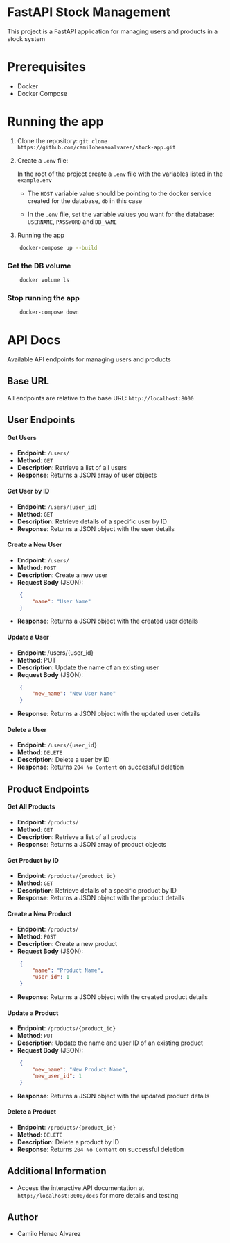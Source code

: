 # FastAPI Stock Management

This project is a FastAPI application for managing users and products in a stock system

# Prerequisites

- Docker
- Docker Compose

# Running the app

1. Clone the repository:
    `git clone https://github.com/camilohenaoalvarez/stock-app.git`

2. Create a `.env` file:

    In the root of the project create a `.env` file with the variables listed in the `example.env`
    
    - The `HOST` variable value should be pointing to the docker service created for the database, `db` in this case

    - In the `.env` file, set the variable values you want for the database: `USERNAME`, `PASSWORD` and `DB_NAME`

2. Running the app
```bash
    docker-compose up --build
```

### Get the DB volume
```bash
    docker volume ls
```

### Stop running the app
```bash
    docker-compose down
```

# API Docs

Available API endpoints for managing users and products

## Base URL

All endpoints are relative to the base URL: `http://localhost:8000`

## User Endpoints

#### Get Users

- **Endpoint**: `/users/`
- **Method**: `GET`
- **Description**: Retrieve a list of all users
- **Response**: Returns a JSON array of user objects

#### Get User by ID

- **Endpoint**: `/users/{user_id}`
- **Method**: `GET`
- **Description**: Retrieve details of a specific user by ID
- **Response**: Returns a JSON object with the user details

#### Create a New User

- **Endpoint**: `/users/`
- **Method**: `POST`
- **Description**: Create a new user
- **Request Body** (JSON):
```json
    {
        "name": "User Name"
    }
```
- **Response**: Returns a JSON object with the created user details

#### Update a User

- **Endpoint**: /users/{user_id}
- **Method**: PUT
- **Description**: Update the name of an existing user
- **Request Body** (JSON):
```json
    {
        "new_name": "New User Name"
    }
```
- **Response**: Returns a JSON object with the updated user details

#### Delete a User

- **Endpoint**: `/users/{user_id}`
- **Method**: `DELETE`
- **Description**: Delete a user by ID
- **Response**: Returns `204 No Content` on successful deletion

## Product Endpoints

#### Get All Products

- **Endpoint**: `/products/`
- **Method**: `GET`
- **Description**: Retrieve a list of all products
- **Response**: Returns a JSON array of product objects

#### Get Product by ID

- **Endpoint**: `/products/{product_id}`
- **Method**: `GET`
- **Description**: Retrieve details of a specific product by ID
- **Response**: Returns a JSON object with the product details

#### Create a New Product

- **Endpoint**: `/products/`
- **Method**: `POST`
- **Description**: Create a new product
- **Request Body** (JSON):
```json
    {
        "name": "Product Name",
        "user_id": 1
    }
```
- **Response**: Returns a JSON object with the created product details

#### Update a Product

- **Endpoint**: `/products/{product_id}`
- **Method**: `PUT`
- **Description**: Update the name and user ID of an existing product
- **Request Body** (JSON):
```json
    {
        "new_name": "New Product Name",
        "new_user_id": 1
    }
```
- **Response**: Returns a JSON object with the updated product details

#### Delete a Product

- **Endpoint**: `/products/{product_id}`
- **Method**: `DELETE`
- **Description**: Delete a product by ID
- **Response**: Returns `204 No Content` on successful deletion

## Additional Information

- Access the interactive API documentation at `http://localhost:8000/docs` for more details and testing

## Author

- Camilo Henao Alvarez